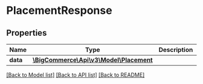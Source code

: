 # PlacementResponse

## Properties
Name | Type | Description | Notes
------------ | ------------- | ------------- | -------------
**data** | [**\BigCommerce\Api\v3\Model\Placement**](Placement.md) |  | [optional] 

[[Back to Model list]](../README.md#documentation-for-models) [[Back to API list]](../README.md#documentation-for-api-endpoints) [[Back to README]](../README.md)


